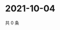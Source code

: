# 2021-10-04

共 0 条

<!-- BEGIN -->
<!-- 最后更新时间 Mon Oct 04 2021 17:18:16 GMT+0800 (China Standard Time) -->

<!-- END -->
